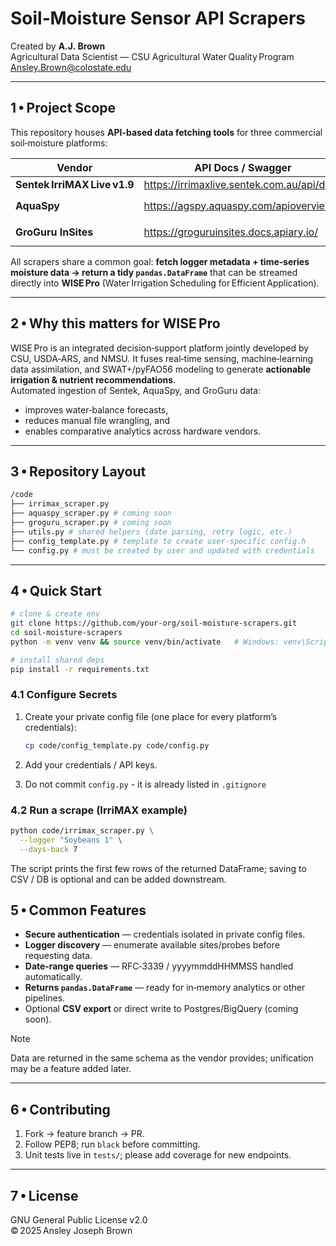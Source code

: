 # Soil‑Moisture Sensor API Scrapers  
Created by **A.J. Brown**  
Agricultural Data Scientist — CSU Agricultural Water Quality Program  
[Ansley.Brown@colostate.edu](mailto:Ansley.Brown@colostate.edu)

---

## 1 • Project Scope

This repository houses **API-based data fetching tools** for three commercial soil‑moisture platforms:

| Vendor        | API Docs / Swagger | Script |
|---------------|--------------------|--------|
| **Sentek IrriMAX Live v1.9** | <https://irrimaxlive.sentek.com.au/api/docs> | `irrimax_scraper.py` |
| **AquaSpy**   | <https://agspy.aquaspy.com/apioverview> | `aquaspy_scraper.py` *(WIP)* |
| **GroGuru InSites** | <https://groguruinsites.docs.apiary.io/> | `groguru_scraper.py` *(WIP)* |

All scrapers share a common goal: **fetch logger metadata + time‑series moisture data → return a tidy `pandas.DataFrame`** that can be streamed directly into **WISE Pro** (Water Irrigation Scheduling for Efficient Application).

---

## 2 • Why this matters for **WISE Pro**

WISE Pro is an integrated decision‑support platform jointly developed by CSU, USDA‑ARS, and NMSU. It fuses real‑time sensing, machine‑learning data assimilation, and SWAT+/pyFAO56 modeling to generate **actionable irrigation & nutrient recommendations**.  
Automated ingestion of Sentek, AquaSpy, and GroGuru data:

* improves water‑balance forecasts,
* reduces manual file wrangling, and
* enables comparative analytics across hardware vendors.

---

## 3 • Repository Layout
```bash
/code
├── irrimax_scraper.py
├── aquaspy_scraper.py # coming soon
├── groguru_scraper.py # coming soon
├── utils.py # shared helpers (date parsing, retry logic, etc.)
├── config_template.py # template to create user-specific config.h
└── config.py # must be created by user and updated with credentials
```

---

## 4 • Quick Start

```bash
# clone & create env
git clone https://github.com/your-org/soil‑moisture‑scrapers.git
cd soil‑moisture‑scrapers
python -m venv venv && source venv/bin/activate   # Windows: venv\Scripts\activate

# install shared deps
pip install -r requirements.txt
```

### 4.1 Configure Secrets  
1. Create your private config file (one place for every platform’s credentials):  
   ```bash
   cp code/config_template.py code/config.py
   ```

2. Add your credentials / API keys.

3. Do not commit `config.py` - it is already listed in `.gitignore`

### 4.2 Run a scrape (IrriMAX example)
```bash
python code/irrimax_scraper.py \
  --logger "Soybeans 1" \
  --days-back 7
```
The script prints the first few rows of the returned DataFrame; saving to CSV / DB is optional and can be added downstream.

## 5 • Common Features

* **Secure authentication** — credentials isolated in private config files.  
* **Logger discovery** — enumerate available sites/probes before requesting data.  
* **Date‑range queries** — RFC‑3339 / yyyymmddHHMMSS handled automatically.  
* **Returns `pandas.DataFrame`** — ready for in‑memory analytics or other pipelines.  
* Optional **CSV export** or direct write to Postgres/BigQuery (coming soon).

> [!NOTE] 
> Data are returned in the same schema as the vendor provides; unification may be a feature added later.

---

## 6 • Contributing

1. Fork → feature branch → PR.  
2. Follow PEP8; run `black` before committing.  
3. Unit tests live in `tests/`; please add coverage for new endpoints.

---

## 7 • License

GNU General Public License v2.0  
© 2025 Ansley Joseph Brown
